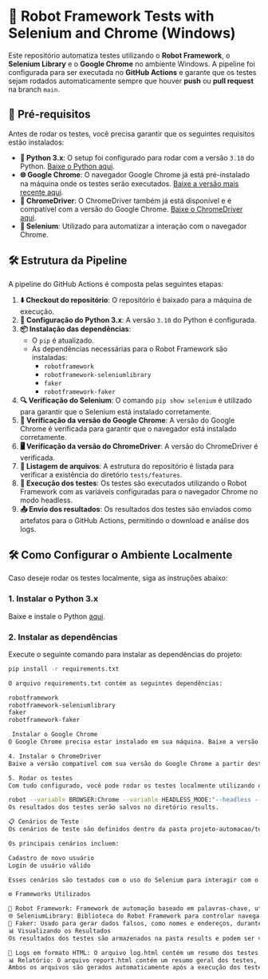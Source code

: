# 🤖 Robot Framework Tests with Selenium and Chrome (Windows)

Este repositório automatiza testes utilizando o **Robot Framework**, o **Selenium Library** e o **Google Chrome** no ambiente Windows. A pipeline foi configurada para ser executada no **GitHub Actions** e garante que os testes sejam rodados automaticamente sempre que houver **push** ou **pull request** na branch `main`.

## 📝 Pré-requisitos

Antes de rodar os testes, você precisa garantir que os seguintes requisitos estão instalados:

- **🐍 Python 3.x**: O setup foi configurado para rodar com a versão `3.10` do Python. [Baixe o Python aqui](https://www.python.org/downloads/).
- **🌐 Google Chrome**: O navegador Google Chrome já está pré-instalado na máquina onde os testes serão executados. [Baixe a versão mais recente aqui](https://www.google.com/chrome/).
- **🔧 ChromeDriver**: O ChromeDriver também já está disponível e é compatível com a versão do Google Chrome. [Baixe o ChromeDriver aqui](https://sites.google.com/a/chromium.org/chromedriver/).
- **🧰 Selenium**: Utilizado para automatizar a interação com o navegador Chrome.

## 🛠️ Estrutura da Pipeline

A pipeline do GitHub Actions é composta pelas seguintes etapas:

1. **⬇️ Checkout do repositório**: O repositório é baixado para a máquina de execução.
2. **🐍 Configuração do Python 3.x**: A versão `3.10` do Python é configurada.
3. **📦 Instalação das dependências**:
   - O `pip` é atualizado.
   - As dependências necessárias para o Robot Framework são instaladas:
     - `robotframework`
     - `robotframework-seleniumlibrary`
     - `faker`
     - `robotframework-faker`
4. **🔍 Verificação do Selenium**: O comando `pip show selenium` é utilizado para garantir que o Selenium está instalado corretamente.
5. **🔧 Verificação da versão do Google Chrome**: A versão do Google Chrome é verificada para garantir que o navegador está instalado corretamente.
6. **🖥️ Verificação da versão do ChromeDriver**: A versão do ChromeDriver é verificada.
7. **📂 Listagem de arquivos**: A estrutura do repositório é listada para verificar a existência do diretório `tests/features`.
8. **🚀 Execução dos testes**: Os testes são executados utilizando o Robot Framework com as variáveis configuradas para o navegador Chrome no modo headless.
9. **📤 Envio dos resultados**: Os resultados dos testes são enviados como artefatos para o GitHub Actions, permitindo o download e análise dos logs.

## 🛠️ Como Configurar o Ambiente Localmente

Caso deseje rodar os testes localmente, siga as instruções abaixo:

### 1. **Instalar o Python 3.x**

Baixe e instale o Python [aqui](https://www.python.org/downloads/).

### 2. **Instalar as dependências**

Execute o seguinte comando para instalar as dependências do projeto:

```bash
pip install -r requirements.txt

O arquivo requirements.txt contém as seguintes dependências:

robotframework
robotframework-seleniumlibrary
faker
robotframework-faker

 Instalar o Google Chrome
O Google Chrome precisa estar instalado em sua máquina. Baixe a versão mais recente aqui.

4. Instalar o ChromeDriver
Baixe a versão compatível com sua versão do Google Chrome a partir deste link.

5. Rodar os testes
Com tudo configurado, você pode rodar os testes localmente utilizando o seguinte comando:

robot --variable BROWSER:Chrome --variable HEADLESS_MODE:"--headless --no-sandbox --disable-dev-shm-usage" -d results projeto-automacao/tests/features/
Os resultados dos testes serão salvos no diretório results.

📋 Cenários de Teste
Os cenários de teste são definidos dentro da pasta projeto-automacao/tests/features/ e são estruturados utilizando a sintaxe do Robot Framework. 

Os principais cenários incluem:

Cadastro de novo usuário
Login de usuário válido

Esses cenários são testados com o uso do Selenium para interagir com o navegador Chrome, simulando ações como preencher formulários e realizar login.

⚙️ Frameworks Utilizados

🤖 Robot Framework: Framework de automação baseado em palavras-chave, utilizado para escrever os testes de forma legível e estruturada.
🌐 SeleniumLibrary: Biblioteca do Robot Framework para controlar navegadores (Chrome, neste caso).
🔮 Faker: Usado para gerar dados falsos, como nomes e endereços, durante os testes.
📊 Visualizando os Resultados
Os resultados dos testes são armazenados na pasta results e podem ser visualizados de duas formas:

📝 Logs em formato HTML: O arquivo log.html contém um resumo dos testes executados, incluindo informações detalhadas sobre os passos de cada teste.
📊 Relatório: O arquivo report.html contém um resumo geral dos testes, mostrando quais passaram e quais falharam.
Ambos os arquivos são gerados automaticamente após a execução dos testes. Se você estiver usando o GitHub Actions, os resultados também serão enviados como artefatos, permitindo o download direto pelo painel de Actions.

